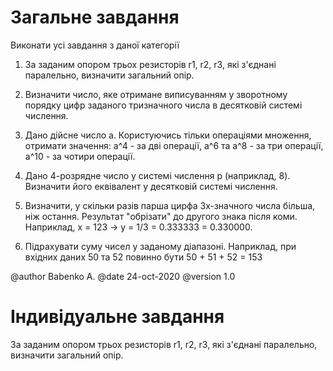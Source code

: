 # Загальне завдання

Виконати усі завдання з даної категорії

1. За заданим опором трьох резисторів r1, r2, r3, які з'єднані паралельно, визначити загальний опір.

2. Визначити число, яке отримане виписуванням у зворотному порядку цифр заданого тризначного числа в десятковій системі числення.

3. Дано дійсне число a. Користуючись тільки операціями множення, отримати значення: a^4 - за дві операції, a^6 та a^8 - за три операції, a^10 - за чотири операції.

4. Дано 4-розрядне число у системі числення p (наприклад, 8). Визначити його еквівалент у десятковій системі числення.

5. Визначити, у скільки разів парша цирфа 3х-значного числа більша, ніж остання. Результат "обрізати" до другого знака після коми. Наприклад, x = 123 -> y = 1/3 = 0.333333 = 0.330000.

6. Підрахувати суму чисел у заданому діапазоні. Наприклад, при вхідних даних 50 та 52 повинно бути 50 + 51 + 52 = 153

@author Babenko A.
@date 24-oct-2020
@version 1.0

# Індивідуальне завдання

За заданим опором трьох резисторів r1, r2, r3, які з'єднані паралельно, визначити загальний опір.